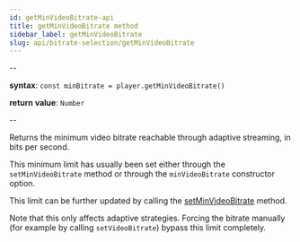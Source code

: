 ```yaml
---
id: getMinVideoBitrate-api
title: getMinVideoBitrate method
sidebar_label: getMinVideoBitrate
slug: api/bitrate-selection/getMinVideoBitrate
---
```


--

**syntax**: `const minBitrate = player.getMinVideoBitrate()`

**return value**: `Number`

--

Returns the minimum video bitrate reachable through adaptive streaming, in bits
per second.

This minimum limit has usually been set either through the `setMinVideoBitrate`
method or through the `minVideoBitrate` constructor option.

This limit can be further updated by calling the
[setMinVideoBitrate](#meth-setMinVideoBitrate) method.

Note that this only affects adaptive strategies. Forcing the bitrate manually
(for example by calling `setVideoBitrate`) bypass this limit completely.
